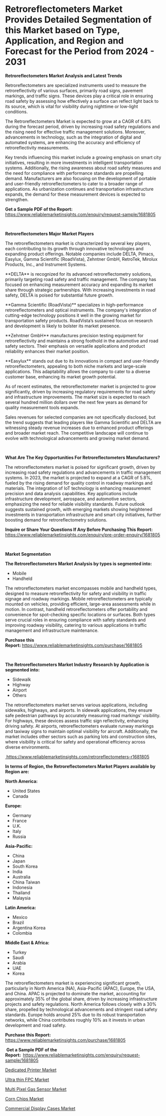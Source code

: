 <p><h1>Retroreflectometers Market Provides Detailed Segmentation of this Market based on Type, Application, and Region and Forecast for the Period from 2024 - 2031</h1></p><p><strong>Retroreflectometers Market Analysis and Latest Trends</strong></p>
<p><p>Retroreflectometers are specialized instruments used to measure the retroreflectivity of various surfaces, primarily road signs, pavement markings, and traffic signs. These devices play a critical role in ensuring road safety by assessing how effectively a surface can reflect light back to its source, which is vital for visibility during nighttime or low-light conditions.</p><p>The Retroreflectometers Market is expected to grow at a CAGR of 6.8% during the forecast period, driven by increasing road safety regulations and the rising need for effective traffic management solutions. Moreover, advancements in technology, such as the integration of digital and automated systems, are enhancing the accuracy and efficiency of retroreflectivity measurements. </p><p>Key trends influencing this market include a growing emphasis on smart city initiatives, resulting in more investments in intelligent transportation systems. Additionally, the rising awareness about road safety measures and the need for compliance with performance standards are propelling demand. Manufacturers are also focusing on the development of portable and user-friendly retroreflectometers to cater to a broader range of applications. As urbanization continues and transportation infrastructure expands, the demand for these measurement devices is expected to strengthen.</p></p>
<p><strong>Get a Sample PDF of the Report:&nbsp;</strong> <a href="https://www.reliablemarketinsights.com/enquiry/request-sample/1681805?utm_campaign=1288&utm_medium=2&utm_source=Github&utm_content=ia&utm_term=01102024&utm_id=retroreflectometers">https://www.reliablemarketinsights.com/enquiry/request-sample/1681805</a></p>
<p>&nbsp;</p>
<p><strong>Retroreflectometers Major Market Players</strong></p>
<p><p>The retroreflectometers market is characterized by several key players, each contributing to its growth through innovative technologies and expanding product offerings. Notable companies include DELTA, Pimacs, Easylux, Gamma Scientific (RoadVista), Zehntner GmbH, RetroTek, Mirolux Products, Inc., and Instrument Systems.</p><p>**DELTA** is recognized for its advanced retroreflectometry solutions, primarily targeting road safety and traffic management. The company has focused on enhancing measurement accuracy and expanding its market share through strategic partnerships. With increasing investments in road safety, DELTA is poised for substantial future growth.</p><p>**Gamma Scientific (RoadVista)** specializes in high-performance retroreflectometers and optical instruments. The company's integration of cutting-edge technology positions it well in the growing market for transportation safety products. RoadVista’s sustained focus on research and development is likely to bolster its market presence.</p><p>**Zehntner GmbH** manufactures precision testing equipment for retroreflectivity and maintains a strong foothold in the automotive and road safety sectors. Their emphasis on versatile applications and product reliability enhances their market position.</p><p>**Easylux** stands out due to its innovations in compact and user-friendly retroreflectometers, appealing to both niche markets and large-scale applications. This adaptability allows the company to cater to a diverse customer base, enhancing its market growth potential.</p><p>As of recent estimates, the retroreflectometer market is projected to grow significantly, driven by increasing regulatory requirements for road safety and infrastructure improvements. The market size is expected to reach several hundred million dollars over the next few years as demand for quality measurement tools expands.</p><p>Sales revenues for selected companies are not specifically disclosed, but the trend suggests that leading players like Gamma Scientific and DELTA are witnessing steady revenue increases due to enhanced product offerings and broader market reach. The competitive landscape will continue to evolve with technological advancements and growing market demand.</p></p>
<p>&nbsp;</p>
<p><strong>What Are The Key Opportunities For Retroreflectometers Manufacturers?</strong></p>
<p><p>The retroreflectometers market is poised for significant growth, driven by increasing road safety regulations and advancements in traffic management systems. In 2023, the market is projected to expand at a CAGR of 5.8%, fueled by the rising demand for quality control in roadway markings and materials. The integration of IoT technology is enhancing measurement precision and data analysis capabilities. Key applications include infrastructure development, aerospace, and automotive sectors, emphasizing the need for reliable visibility standards. Future outlook suggests sustained growth, with emerging markets showing heightened investments in transportation infrastructure and smart city initiatives, further boosting demand for retroreflectometry solutions.</p></p>
<p><strong>Inquire or Share Your Questions If Any Before Purchasing This Report:</strong> <a href="https://www.reliablemarketinsights.com/enquiry/pre-order-enquiry/1681805?utm_campaign=1288&utm_medium=2&utm_source=Github&utm_content=ia&utm_term=01102024&utm_id=retroreflectometers">https://www.reliablemarketinsights.com/enquiry/pre-order-enquiry/1681805</a></p>
<p>&nbsp;</p>
<p><strong>Market Segmentation</strong></p>
<p><strong>The Retroreflectometers Market Analysis by types is segmented into:</strong></p>
<p><ul><li>Mobile</li><li>Handheld</li></ul></p>
<p><p>The retroreflectometers market encompasses mobile and handheld types, designed to measure retroreflectivity for safety and visibility in traffic signage and roadway markings. Mobile retroreflectometers are typically mounted on vehicles, providing efficient, large-area assessments while in motion. In contrast, handheld retroreflectometers offer portability and convenience for spot-checking specific locations or surfaces. Both types serve crucial roles in ensuring compliance with safety standards and improving roadway visibility, catering to various applications in traffic management and infrastructure maintenance.</p></p>
<p><strong>Purchase this Report:&nbsp;</strong><a href="https://www.reliablemarketinsights.com/purchase/1681805?utm_campaign=1288&utm_medium=2&utm_source=Github&utm_content=ia&utm_term=01102024&utm_id=retroreflectometers">https://www.reliablemarketinsights.com/purchase/1681805</a></p>
<p>&nbsp;</p>
<p><strong>The Retroreflectometers Market Industry Research by Application is segmented into:</strong></p>
<p><ul><li>Sidewalk</li><li>Highway</li><li>Airport</li><li>Others</li></ul></p>
<p><p>The retroreflectometers market serves various applications, including sidewalks, highways, and airports. In sidewalk applications, they ensure safe pedestrian pathways by accurately measuring road markings' visibility. For highways, these devices assess traffic sign reflectivity, enhancing driving safety. At airports, retroreflectometers evaluate runway markings and taxiway signs to maintain optimal visibility for aircraft. Additionally, the market includes other sectors such as parking lots and construction sites, where visibility is critical for safety and operational efficiency across diverse environments.</p></p>
<p><a href="https://www.reliablemarketinsights.com/retroreflectometers-r1681805?utm_campaign=1288&utm_medium=2&utm_source=Github&utm_content=ia&utm_term=01102024&utm_id=retroreflectometers">&nbsp;https://www.reliablemarketinsights.com/retroreflectometers-r1681805</a></p>
<p><strong>In terms of Region, the Retroreflectometers Market Players available by Region are:</strong></p>
<p>
    <p> <strong> North America: </strong>
        <ul>
            <li>United States</li>
            <li>Canada</li>
        </ul>
        </p> 
    <p> <strong> Europe: </strong>
        <ul>
            <li>Germany</li>
            <li>France</li>
            <li>U.K.</li>
            <li>Italy</li>
            <li>Russia</li>
        </ul>
        </p> 
    <p> <strong> Asia-Pacific: </strong>
        <ul>
            <li>China</li>
            <li>Japan</li>
            <li>South Korea</li>
            <li>India</li>
            <li>Australia</li>
            <li>China Taiwan</li>
            <li>Indonesia</li>
            <li>Thailand</li>
            <li>Malaysia</li>
        </ul>
        </p> 
    <p> <strong> Latin America: </strong>
        <ul>
            <li>Mexico</li>
            <li>Brazil</li>
            <li>Argentina Korea</li>
            <li>Colombia</li>
        </ul>
        </p> 
    <p> <strong> Middle East & Africa: </strong>
        <ul>
            <li>Turkey</li>
            <li>Saudi</li>
            <li>Arabia</li>
            <li>UAE</li>
            <li>Korea</li>
        </ul>
    </p>
    </p>
<p><p>The retroreflectometers market is experiencing significant growth, particularly in North America (NA), Asia-Pacific (APAC), Europe, the USA, and China. APAC is projected to dominate the market, accounting for approximately 35% of the global share, driven by increasing infrastructure projects and safety regulations. North America follows closely with a 30% share, propelled by technological advancements and stringent road safety standards. Europe holds around 25% due to its robust transportation networks, while China contributes roughly 10% as it invests in urban development and road safety.</p></p>
<p><strong>Purchase this Report: </strong><a href="https://www.reliablemarketinsights.com/purchase/1681805?utm_campaign=1288&utm_medium=2&utm_source=Github&utm_content=ia&utm_term=01102024&utm_id=retroreflectometers">https://www.reliablemarketinsights.com/purchase/1681805</a></p>
<p>&nbsp;<strong>Get a Sample PDF of the Report:&nbsp;&nbsp;</strong><a href="https://www.reliablemarketinsights.com/enquiry/request-sample/1681805?utm_campaign=1288&utm_medium=2&utm_source=Github&utm_content=ia&utm_term=01102024&utm_id=retroreflectometers">https://www.reliablemarketinsights.com/enquiry/request-sample/1681805</a></p>
<p><strong></strong></p>
<p><p><a href="https://www.linkedin.com/pulse/dedicated-printer-market-growth-segmentation-regional-analysis-cljxf?utm_campaign=1288&utm_medium=2&utm_source=Github&utm_content=ia&utm_term=01102024&utm_id=retroreflectometers">Dedicated Printer Market</a></p><p><a href="https://issuu.com/reportprime-2/docs/ultra-thin-fpc-market-size-2030.ppt_f906ba607e0909?utm_campaign=1288&utm_medium=2&utm_source=Github&utm_content=ia&utm_term=01102024&utm_id=retroreflectometers">Ultra thin FPC Market</a></p><p><a href="https://issuu.com/reportprime-2/docs/multi-pixel-gas-sensor-market-size-_bd55f21a302323?utm_campaign=1288&utm_medium=2&utm_source=Github&utm_content=ia&utm_term=01102024&utm_id=retroreflectometers">Multi Pixel Gas Sensor Market</a></p><p><a href="https://www.linkedin.com/pulse/global-corn-chips-market-projected-grow-cagr-73-forcasted-4ed8f?utm_campaign=1288&utm_medium=2&utm_source=Github&utm_content=ia&utm_term=01102024&utm_id=retroreflectometers">Corn Chips Market</a></p><p><a href="https://www.linkedin.com/pulse/insights-commercial-display-cases-market-share-competitive-landscape-2gccf?utm_campaign=1288&utm_medium=2&utm_source=Github&utm_content=ia&utm_term=01102024&utm_id=retroreflectometers">Commercial Display Cases Market</a></p></p>